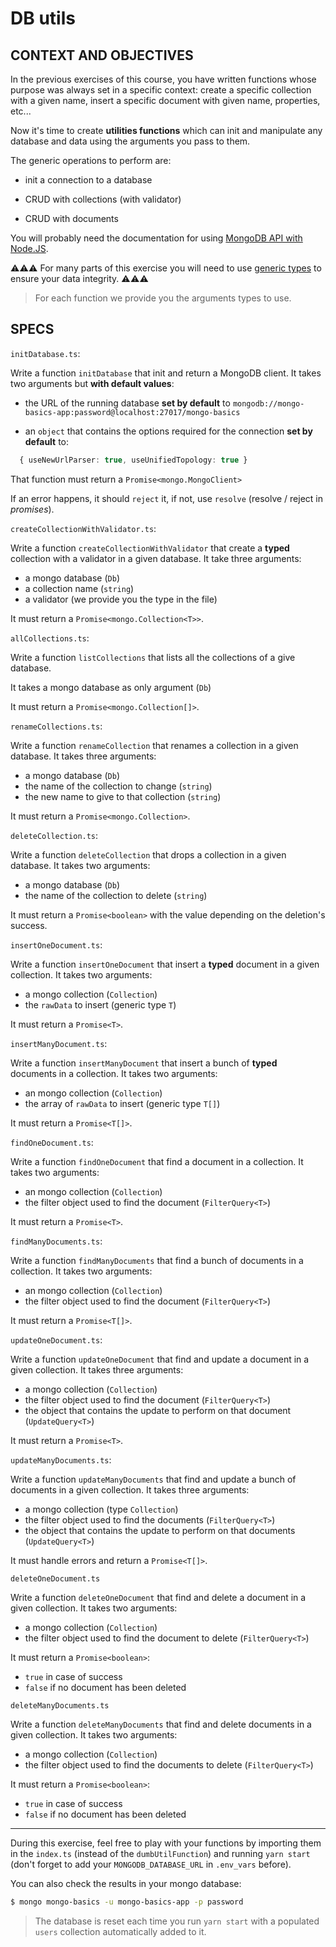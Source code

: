 # DB utils

## CONTEXT AND OBJECTIVES

In the previous exercises of this course, you have written functions whose purpose was always set in a specific context: create a specific collection with a given name, insert a specific document with given name, properties, etc...

Now it's time to create **utilities functions** which can init and manipulate any database and data using the arguments you pass to them.

The generic operations to perform are:

- init a connection to a database

- CRUD with collections (with validator)

- CRUD with documents

You will probably need the documentation for using [MongoDB API with Node.JS](http://mongodb.github.io/node-mongodb-native/3.5/api/).

⚠️⚠️⚠️ For many parts of this exercise you will need to use [generic types](https://www.typescriptlang.org/docs/handbook/generics.html) to ensure your data integrity. ⚠️⚠️⚠️

> For each function we provide you the arguments types to use.

## SPECS

`initDatabase.ts`:

Write a function `initDatabase` that init and return a MongoDB client. It takes two arguments but **with default values**:

- the URL of the running database **set by default** to `mongodb://mongo-basics-app:password@localhost:27017/mongo-basics`

- an `object` that contains the options required for the connection **set by default** to:
```typescript
  { useNewUrlParser: true, useUnifiedTopology: true }
```

That function must return a `Promise<mongo.MongoClient>`

If an error happens, it should `reject` it, if not, use `resolve` (resolve / reject in _promises_).

`createCollectionWithValidator.ts`:

Write a function `createCollectionWithValidator` that create a **typed** collection with a validator in a given database. It take three arguments:

- a mongo database (`Db`)
- a collection name (`string`)
- a validator (we provide you the type in the file)

It must return a `Promise<mongo.Collection<T>>`.

`allCollections.ts`:

Write a function `listCollections` that lists all the collections of a give database.

It takes a mongo database as only argument (`Db`)

It must return a `Promise<mongo.Collection[]>`.

`renameCollections.ts`:

Write a function `renameCollection` that renames a collection in a given database. It takes three arguments:

- a mongo database (`Db`)
- the name of the collection to change (`string`)
- the new name to give to that collection (`string`)

It must return a `Promise<mongo.Collection>`.

`deleteCollection.ts`:

Write a function `deleteCollection` that drops a collection in a given database. It takes two arguments:

- a mongo database (`Db`)
- the name of the collection to delete (`string`)

It must return a `Promise<boolean>` with the value depending on the deletion's success.

`insertOneDocument.ts`:

Write a function `insertOneDocument` that insert a **typed** document in a given collection. It takes two arguments:

- a mongo collection (`Collection`)
- the `rawData` to insert (generic type `T`)

It must return a `Promise<T>`.

`insertManyDocument.ts`:

Write a function `insertManyDocument` that insert a bunch of **typed** documents in a collection. It takes two arguments:

- an mongo collection (`Collection`)
- the array of `rawData` to insert (generic type `T[]`)

It must return a `Promise<T[]>`.

`findOneDocument.ts`:

Write a function `findOneDocument` that find a document in a collection. It takes two arguments:

- an mongo collection (`Collection`)
- the filter object used to find the document (`FilterQuery<T>`)

It must return a `Promise<T>`.

`findManyDocuments.ts`:

Write a function `findManyDocuments` that find a bunch of documents in a collection. It takes two arguments:

- an mongo collection (`Collection`)
- the filter object used to find the document (`FilterQuery<T>`)

It must return a `Promise<T[]>`.

`updateOneDocument.ts`:

Write a function `updateOneDocument` that find and update a document in a given collection. It takes three arguments:

- a mongo collection (`Collection`)
- the filter object used to find the document (`FilterQuery<T>`)
- the object that contains the update to perform on that document (`UpdateQuery<T>`)

It must return a `Promise<T>`.

`updateManyDocuments.ts`:

Write a function `updateManyDocuments` that find and update a bunch of documents in a given collection. It takes three arguments:

- a mongo collection (type `Collection`)
- the filter object used to find the documents (`FilterQuery<T>`)
- the object that contains the update to perform on that documents (`UpdateQuery<T>`)

It must handle errors and return a `Promise<T[]>`.

`deleteOneDocument.ts`

Write a function `deleteOneDocument` that find and delete a document in a given collection. It takes two arguments:

- a mongo collection (`Collection`)
- the filter object used to find the document to delete (`FilterQuery<T>`)

It must return a `Promise<boolean>`:

- `true` in case of success
- `false` if no document has been deleted

`deleteManyDocuments.ts`

Write a function `deleteManyDocuments` that find and delete documents in a given collection. It takes two arguments:

- a mongo collection (`Collection`)
- the filter object used to find the documents to delete (`FilterQuery<T>`)

It must return a `Promise<boolean>`:

- `true` in case of success
- `false` if no document has been deleted

---

During this exercise, feel free to play with your functions by importing them in the `index.ts` (instead of the `dumbUtilFunction`) and running `yarn start` (don't forget to add your  `MONGODB_DATABASE_URL` in `.env_vars` before).

You can also check the results in your mongo database:

```bash
$ mongo mongo-basics -u mongo-basics-app -p password
```

>  The database is reset each time you run `yarn start` with a populated `users` collection automatically added to it.
